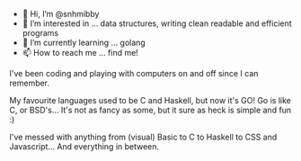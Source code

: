 - 👋 Hi, I’m @snhmibby
- 👀 I’m interested in ... data structures, writing clean readable and efficient programs
- 🌱 I’m currently learning ... golang
- 📫 How to reach me ... find me!

I've been coding and playing with computers on and off since I can remember.

My favourite languages used to be C and Haskell, but now it's GO!
Go is like C, or BSD's... It's not as fancy as some, but it sure as heck is simple and fun :)

I've messed with anything from (visual) Basic to C to Haskell to CSS and Javascript... And everything in between.
